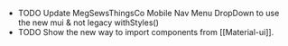 - TODO Update MegSewsThingsCo Mobile Nav Menu DropDown to use the new mui & not legacy withStyles()
- TODO Show the new way to import components from [[Material-ui]].